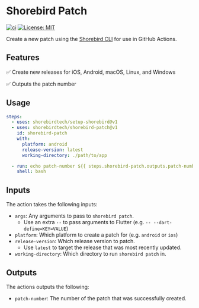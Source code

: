 # Shorebird Patch

[![ci](https://github.com/shorebirdtech/shorebird-patch/actions/workflows/main.yaml/badge.svg)](https://github.com/shorebirdtech/shorebird-patch/actions/workflows/main.yaml)
[![License: MIT](https://img.shields.io/badge/license-MIT-blue.svg)](./LICENSE)

Create a new patch using the [Shorebird CLI](https://github.com/shorebirdtech/shorebird) for use in GitHub Actions.

## Features

✅ Create new releases for iOS, Android, macOS, Linux, and Windows

✅ Outputs the patch number

## Usage

```yaml
steps:
  - uses: shorebirdtech/setup-shorebird@v1
  - uses: shorebirdtech/shorebird-patch@v1
    id: shorebird-patch
    with:
      platform: android
      release-version: latest
      working-directory: ./path/to/app

  - run: echo patch-number ${{ steps.shorebird-patch.outputs.patch-number }}
    shell: bash
```

## Inputs

The action takes the following inputs:

- `args`: Any arguments to pass to `shorebird patch`.
  - Use an extra `--` to pass arguments to Flutter (e.g. `-- --dart-define=KEY=VALUE`)
- `platform`: Which platform to create a patch for (e.g. `android` or `ios`)
- `release-version`: Which release version to patch.
  - Use `latest` to target the release that was most recently updated.
- `working-directory`: Which directory to run `shorebird patch` in.

## Outputs

The actions outputs the following:

- `patch-number`: The number of the patch that was successfully created.
